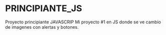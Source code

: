 # PRINCIPIANTE_JS
Proyecto principiante JAVASCRIP
Mi proyecto #1 en JS donde se ve cambio de imagenes con alertas y botones.
